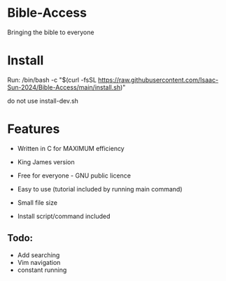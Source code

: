 # Bible-Access
Bringing the bible to everyone

# Install
Run:
/bin/bash -c "$(curl -fsSL https://raw.githubusercontent.com/Isaac-Sun-2024/Bible-Access/main/install.sh)"

do not use install-dev.sh

# Features
- Written in C for MAXIMUM efficiency

- King James version

- Free for everyone - GNU public licence

- Easy to use (tutorial included by running main command)

- Small file size
  
- Install script/command included

## Todo:

- Add searching
- Vim navigation
- constant running
